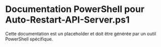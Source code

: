 # Documentation PowerShell pour Auto-Restart-API-Server.ps1

Cette documentation est un placeholder et doit être générée par un outil PowerShell spécifique.

